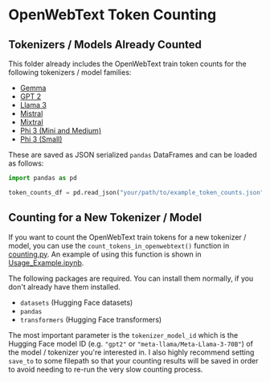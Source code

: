 # OpenWebText Token Counting

## Tokenizers / Models Already Counted

This folder already includes the OpenWebText train token counts for the following tokenizers / model families:
 - [Gemma](openwebtext_train_gemma_token_counts.json)
 - [GPT 2](openwebtext_train_gpt2_token_counts.json)
 - [Llama 3](openwebtext_train_llama3_token_counts.json)
 - [Mistral](openwebtext_train_mistral_token_counts.json)
 - [Mixtral](openwebtext_train_mixtral_token_counts.json)
 - [Phi 3 (Mini and Medium)](openwebtext_train_phi3_token_counts.json)
 - [Phi 3 (Small)](openwebtext_train_phi3-small_token_counts.json)

These are saved as JSON serialized `pandas` DataFrames and can be loaded as follows:

```python
import pandas as pd

token_counts_df = pd.read_json("your/path/to/example_token_counts.json")
```

## Counting for a New Tokenizer / Model

If you want to count the OpenWebText train tokens for a new tokenizer / model, you can use the `count_tokens_in_openwebtext()` function in [counting.py](counting.py). An example of using this function is shown in [Usage_Example.ipynb](Usage_Example.ipynb).

The following packages are required. You can install them normally, if you don't already have them installed.
 - `datasets` (Hugging Face datasets)
 - `pandas`
 - `transformers` (Hugging Face transformers)

The most important parameter is the `tokenizer_model_id` which is the Hugging Face model ID (e.g. `"gpt2"` or `"meta-llama/Meta-Llama-3-70B"`) of the model / tokenizer you're interested in. I also highly recommend setting `save_to` to some filepath so that your counting results will be saved in order to avoid needing to re-run the very slow counting process.
